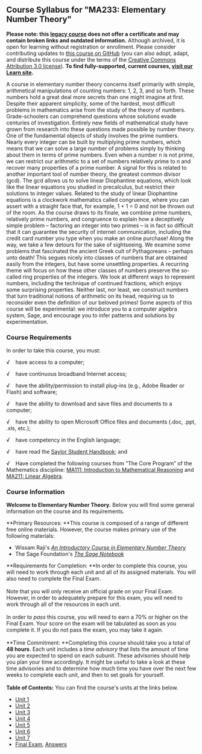 Course Syllabus for "MA233: Elementary Number Theory"
-----------------------------------------------------

**Please note: this [legacy course](https://sayloracademy.zendesk.com/hc/en-us/articles/206089967) does not offer a certificate and may contain 
broken links and outdated information.** Although archived, it is open 
for learning without registration or enrollment. Please consider contributing 
updates to [this course on GitHub](https://github.com/saylordotorg/course_ma233) 
(you can also adopt, adapt, and distribute this course under the terms of 
the [Creative Commons Attribution 3.0 license](http://creativecommons.org/licenses/by/3.0/)). **To find fully-supported, current courses, [visit our 
Learn site](https://learn.saylor.org).**

A course in elementary number theory concerns itself primarily with
simple, arithmetical manipulations of counting numbers: 1, 2, 3, and so
forth. These numbers hold a great deal more secrets than one might
imagine at first. Despite their apparent simplicity, some of the
hardest, most difficult problems in mathematics arise from the study of
the theory of numbers. Grade-schoolers can comprehend questions whose
solutions evade centuries of investigation. Entirely new fields of
mathematical study have grown from research into these questions made
possible by number theory. One of the fundamental objects of study
involves the prime numbers. Nearly every integer can be built by
multiplying prime numbers, which means that we can solve a large number
of problems simply by thinking about them in terms of prime numbers.
Even when a number n is not prime, we can restrict our arithmetic to a
set of numbers relatively prime to n and recover many properties of a
prime number. A signal for this is related to another important tool of
number theory, the greatest common divisor (gcd). The gcd allows us to
solve linear Diophantine equations, which look like the linear equations
you studied in precalculus, but restrict their solutions to integer
values. Related to the study of linear Diophantine equations is a
clockwork mathematics called congruence, where you can assert with a
straight face that, for example, 1 + 1 = 0 and not be thrown out of the
room. As the course draws to its finale, we combine prime numbers,
relatively prime numbers, and congruence to explain how a deceptively
simple problem – factoring an integer into two primes – is in fact so
difficult that it can guarantee the security of internet communication,
including the credit card number you type when you make an online
purchase! Along the way, we take a few detours for the sake of
sightseeing. We examine some problems that fascinated the ancient Greek
cult of Pythagoreans – perhaps unto death! This segues nicely into
classes of numbers that are obtained easily from the integers, but have
some unsettling properties. A recurring theme will focus on how these
other classes of numbers preserve the so-called ring properties of the
integers. We look at different ways to represent numbers, including the
technique of continued fractions, which enjoys some surprising
properties. Neither last, nor least, we construct numbers that turn
traditional notions of arithmetic on its head, requiring us to
reconsider even the definition of our beloved primes! Some aspects of
this course will be experimental: we introduce you to a computer algebra
system, Sage, and encourage you to infer patterns and solutions by
experimentation.

### Course Requirements

In order to take this course, you must:  
  
 √    have access to a computer;  
  
 √    have continuous broadband Internet access;  
  
 √    have the ability/permission to install plug-ins (e.g., Adobe
Reader or Flash) and software;  
  
 √    have the ability to download and save files and documents to a
computer;  
  
 √    have the ability to open Microsoft Office files and documents
(.doc, .ppt, .xls, etc.);  
  
 √    have competency in the English language;  
  
 √    have read the [Saylor Student
Handbook](https://resources.saylor.org/archived/wp-content/uploads/2012/05/Saylor-StudentHandbook.pdf#_blank);
and  
  
 √    Have completed the following courses from “The Core Program” of
the Mathematics discipline: [MA111: Introduction to Mathematical
Reasoning](http://www.saylor.org/courses/ma111/#_blank) and [MA211:
Linear Algebra](http://www.saylor.org/courses/ma211/#_blank).

### Course Information

**Welcome to Elementary Number Theory.** Below you will find some
general information on the course and its requirements.  
  
 **Primary Resources: **This course is composed of a range of different
free online materials. However, the course makes primary use of the
following materials:

-   Wissam Raji's [*An Introductory Course in Elementary Number
    Theory*](https://resources.saylor.org/archived/wp-content/uploads/2013/05/An-Introductory-in-Elementary-Number-Theory.pdf)
-   The Sage Foundation's [*The Sage Notebook*](http://www.sagenb.org/)

**Requirements for Completion: **In order to complete this course, you
will need to work through each unit and all of its assigned materials.
You will also need to complete the Final Exam.  
    
 Note that you will only receive an official grade on your Final Exam.
However, in order to adequately prepare for this exam, you will need to
work through all of the resources in each unit.  
    
 In order to *pass* this course, you will need to earn a 70% or higher
on the Final Exam. Your score on the exam will be tabulated as soon as
you complete it. If you do not pass the exam, you may take it again.  
    
 **Time Commitment: **Completing this course should take you a total of
**48 hours**. Each unit includes a *time advisory* that lists the amount
of time you are expected to spend on each subunit. These advisories
should help you plan your time accordingly. It might be useful to take a
look at these time advisories and to determine how much time you have
over the next few weeks to complete each unit, and then to set goals for
yourself.  
    
**Table of Contents:** You can find the course's units at the links below.

- [Unit 1](https://legacy.saylor.org/ma233/Unit01/)
- [Unit 2](https://legacy.saylor.org/ma233/Unit02/)
- [Unit 3](https://legacy.saylor.org/ma233/Unit03/)
- [Unit 4](https://legacy.saylor.org/ma233/Unit04/)
- [Unit 5](https://legacy.saylor.org/ma233/Unit05/)
- [Unit 6](https://legacy.saylor.org/ma233/Unit06/)
- [Unit 7](https://legacy.saylor.org/ma233/Unit07/)
- [Final Exam](http://saylordotorg.github.io/LegacyExams/MA/MA233/MA233-FinalExam.html), [Answers](http://saylordotorg.github.io/LegacyExams/MA/MA233/MA233-FinalExam-Answers.html)
